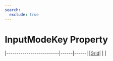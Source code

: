 ```yaml
---
search:
  exclude: true
---
```


<h1 class="heading"><span class="name">InputModeKey Property</span></h1>

|--------------------------|------|------|
|[Grid](../objects/grid.md)|&nbsp;|&nbsp;|
